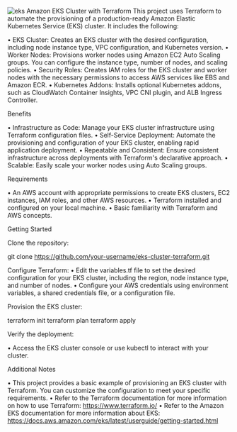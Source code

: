 ![eks](https://github.com/aliasgarxo/EKS-terraform/assets/134081765/1abf2c60-f8ed-4e8d-9dda-516714dba040)
Amazon EKS Cluster with Terraform
This project uses Terraform to automate the provisioning of a production-ready Amazon Elastic Kubernetes Service (EKS) cluster. It includes the following:

• EKS Cluster: Creates an EKS cluster with the desired configuration, including node instance type, VPC configuration, and Kubernetes version.
• Worker Nodes: Provisions worker nodes using Amazon EC2 Auto Scaling groups. You can configure the instance type, number of nodes, and scaling policies.
• Security Roles: Creates IAM roles for the EKS cluster and worker nodes with the necessary permissions to access AWS services like EBS and Amazon ECR.
• Kubernetes Addons: Installs optional Kubernetes addons, such as CloudWatch Container Insights, VPC CNI plugin, and ALB Ingress Controller.

Benefits

• Infrastructure as Code: Manage your EKS cluster infrastructure using Terraform configuration files.
• Self-Service Deployment: Automate the provisioning and configuration of your EKS cluster, enabling rapid application deployment.
• Repeatable and Consistent: Ensure consistent infrastructure across deployments with Terraform's declarative approach.
• Scalable: Easily scale your worker nodes using Auto Scaling groups.

Requirements

• An AWS account with appropriate permissions to create EKS clusters, EC2 instances, IAM roles, and other AWS resources.
• Terraform installed and configured on your local machine.
• Basic familiarity with Terraform and AWS concepts.

Getting Started

Clone the repository:

git clone https://github.com/your-username/eks-cluster-terraform.git

Configure Terraform:
• Edit the variables.tf file to set the desired configuration for your EKS cluster, including the region, node instance type, and number of nodes.
• Configure your AWS credentials using environment variables, a shared credentials file, or a configuration file.

Provision the EKS cluster:

terraform init
terraform plan
terraform apply

Verify the deployment:

• Access the EKS cluster console or use kubectl to interact with your cluster.

Additional Notes

• This project provides a basic example of provisioning an EKS cluster with Terraform. You can customize the configuration to meet your specific requirements.
• Refer to the Terraform documentation for more information on how to use Terraform: https://www.terraform.io/
• Refer to the Amazon EKS documentation for more information about EKS: https://docs.aws.amazon.com/eks/latest/userguide/getting-started.html
